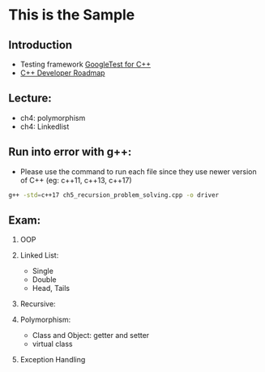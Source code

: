# This is the Sample

## Introduction
- Testing framework [GoogleTest for C++](https://google.github.io/googletest/)
- [C++ Developer Roadmap](https://roadmap.sh/cpp)

## Lecture:
- ch4: polymorphism
- ch4: Linkedlist

## Run into error with g++:
- Please use the command to run each file since they use newer version of C++ (eg: c++11, c++13, c++17)
```bash
g++ -std=c++17 ch5_recursion_problem_solving.cpp -o driver
```
## Exam:
1. OOP
2. Linked List:
    - Single
    - Double
    - Head, Tails
3. Recursive:
4. Polymorphism:
    - Class and Object: getter and setter
    - virtual class
    
5. Exception Handling

